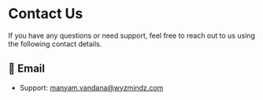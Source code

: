 
# Contact Us

If you have any questions or need support, feel free to reach out to us using the following contact details.

## 📧 Email
- Support: [manyam.vandana@wyzmindz.com](mailto:manyam.vandana@wyzmindz.com)

